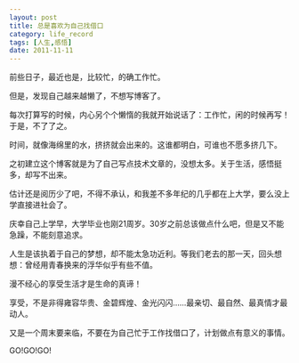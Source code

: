 ```yaml
---
layout: post
title: 总是喜欢为自己找借口
category: life_record
tags: [人生,感悟]
date: 2011-11-11
---
```

<p>前些日子，最近也是，比较忙，的确工作忙。</p>
<p>但是，发现自己越来越懒了，不想写博客了。</p>
<p>每次打算写的时候，内心另个个懒惰的我就开始说话了：工作忙，闲的时候再写！于是，不了了之。</p>
<p>时间，就像海绵里的水，挤挤就会出来的。这谁都明白，可谁也不愿多挤几下。</p>
<p>之初建立这个博客就是为了自己写点技术文章的，没想太多。关于生活，感悟挺多，却写不出来。</p>
<p>估计还是阅历少了吧，不得不承认，和我差不多年纪的几乎都在上大学，要么没上学直接进社会了。</p>
<p>庆幸自己上学早，大学毕业也刚21周岁。30岁之前总该做点什么吧，但是又不能急躁，不能刻意追求。</p>
<p>人生是该执着于自己的梦想，却不能太急功近利。等我们老去的那一天，回头想想：曾经用青春换来的浮华似乎有些不值。</p>
<p>漫不经心的享受生活才是生命的真谛！</p>
<p>享受，不是非得雍容华贵、金碧辉煌、金光闪闪&hellip;&hellip;最亲切、最自然、最真情才最动人。</p>
<p>又是一个周末要来临，不要在为自己忙于工作找借口了，计划做点有意义的事情。</p>
<p>GO!GO!GO!</p>
